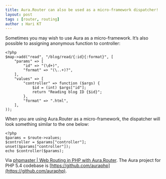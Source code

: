 ```yaml
---
title: Aura.Router can also be used as a micro-framework dispatcher!
layout: post
tags : [router, routing]
author : Hari KT
---
```


Sometimes you may wish to use Aura as a micro-framework. It’s also possible to assigning anonymous function to controller:

    <?php
    $map->add("read", "/blog/read/{:id}{:format}", [
        "params" => [
            "id" => "(\d+)",
            "format" => "(\..+)?",
        ],
        "values" => [
            "controller" => function ($args) {
                $id = (int) $args["id"];
                return "Reading blog ID {$id}";
            },
            "format" => ".html",
        ],
    ));
    
When you are using Aura.Router as a micro-framework, the dispatcher will look something similar to the one below:

    <?php
    $params = $route->values;
    $controller = $params["controller"];
    unset($params["controller"]);
    echo $controller($params);

Via [phpmaster | Web Routing in PHP with Aura.Router](http://phpmaster.com/web-routing-in-php-with-aura-router/). The Aura project for PHP 5.4 codebase is [https://github.com/auraphp](https://github.com/auraphp).
